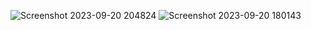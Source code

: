 
![Screenshot 2023-09-20 204824](https://github.com/Mohd2002Monish/LogoAndDSA/assets/97455677/4ff99916-a778-49aa-b7e3-e255b689e36f)
![Screenshot 2023-09-20 180143](https://github.com/Mohd2002Monish/LogoAndDSA/assets/97455677/68c7d27d-2f76-47bc-80a4-cd4feb851a38)
